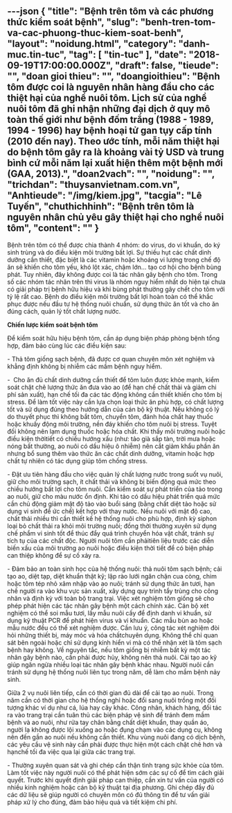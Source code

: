 ---json
{
    "title": "Bệnh trên tôm và các phương thức kiểm soát bệnh",
    "slug": "benh-tren-tom-va-cac-phuong-thuc-kiem-soat-benh",
    "layout": "noidung.html",
    "category": "danh-muc.tin-tuc",
    "tag": [
        "tin-tuc"
    ],
    "date": "2018-09-19T17:00:00.000Z",
    "draft": false,
    "tieude": "",
    "doan gioi thieu": "",
    "doangioithieu": "Bệnh tôm được coi là nguyên nhân hàng đầu cho các thiệt hại của nghề nuôi tôm. Lịch sử của nghề nuôi tôm đã ghi nhận những đại dịch ở quy mô toàn thế giới như bệnh đốm trắng (1988 - 1989, 1994 - 1996) hay bệnh hoại tử gan tụy cấp tính (2010 đến nay). Theo ước tính, mỗi năm thiệt hại do bệnh tôm gây ra là khoảng vài tỷ USD và trung bình cứ mỗi năm lại xuất hiện thêm một bệnh mới (GAA, 2013).",
    "doan2vach": "",
    "noidung": "",
    "trichdan": "thuysanvietnam.com.vn",
    "Anhtieude": "/img/kiem.jpg",
    "tacgia": "Lê Tuyến",
    "chuthichhinh": "Bệnh trên tôm là nguyên nhân chủ yêu gây thiệt hại cho nghề nuôi tôm",
    "__content__": ""
}
---
<p>Bệnh tr&ecirc;n t&ocirc;m c&oacute; thể được chia th&agrave;nh 4 nh&oacute;m: do virus, do vi khuẩn, do k&yacute; sinh tr&ugrave;ng v&agrave; do điều kiện m&ocirc;i trường bất lợi. Sự thiếu hụt c&aacute;c chất dinh dưỡng cần thiết, đặc biệt l&agrave; c&aacute;c vitamin hoặc kho&aacute;ng vi lượng trong chế độ ăn sẽ khiến cho t&ocirc;m yếu, kh&oacute; lột x&aacute;c, chậm lớn&hellip; tạo cơ hội cho bệnh b&ugrave;ng ph&aacute;t. Tuy nhi&ecirc;n, đ&acirc;y kh&ocirc;ng được coi l&agrave; t&aacute;c nh&acirc;n g&acirc;y bệnh cho t&ocirc;m. Trong số c&aacute;c nh&oacute;m t&aacute;c nh&acirc;n tr&ecirc;n th&igrave; virus l&agrave; nh&oacute;m nguy hiểm nhất do hiện tại chưa c&oacute; giải ph&aacute;p trị bệnh hữu hiệu v&agrave; khi b&ugrave;ng ph&aacute;t thường g&acirc;y chết cho t&ocirc;m với tỷ lệ rất cao. Bệnh do điều kiện m&ocirc;i trường bất lợi ho&agrave;n to&agrave;n c&oacute; thể khắc phục được nếu đầu tư hệ thống nu&ocirc;i chuẩn, sử dụng thức ăn tốt v&agrave; cho ăn đ&uacute;ng c&aacute;ch, quản l&yacute; tốt chất lượng nước.</p>

<p><strong>Chiến lược kiểm so&aacute;t bệnh t&ocirc;m</strong></p>

<p>Để kiểm so&aacute;t hữu hiệu bệnh t&ocirc;m, cần &aacute;p dụng biện ph&aacute;p ph&ograve;ng bệnh tổng hợp, đảm bảo c&ugrave;ng l&uacute;c c&aacute;c điều kiện sau:</p>

<p>- Thả t&ocirc;m giống sạch bệnh, đ&atilde; được cơ quan chuy&ecirc;n m&ocirc;n x&eacute;t nghiệm v&agrave; khẳng định kh&ocirc;ng bị nhiễm c&aacute;c mầm bệnh nguy hiểm.</p>

<p>-&nbsp; Cho ăn đủ chất dinh dưỡng cần thiết để t&ocirc;m lu&ocirc;n được khỏe mạnh, kiểm so&aacute;t chặt chẽ lượng thức ăn đưa v&agrave;o ao (để hạn chế chất thải v&agrave; giảm chi ph&iacute; sản xuất), hạn chế tối đa c&aacute;c t&aacute;c động kh&ocirc;ng cần thiết khiến cho t&ocirc;m bị stress. Để l&agrave;m tốt việc n&agrave;y cần lựa chọn loại thức ăn ph&ugrave; hợp, c&oacute; chất lượng tốt v&agrave; sử dụng đ&uacute;ng theo hướng dẫn của c&aacute;n bộ kỹ thuật. Nếu kh&ocirc;ng c&oacute; l&yacute; do thuyết phục th&igrave; kh&ocirc;ng bắt t&ocirc;m, chuyển t&ocirc;m, đ&aacute;nh h&oacute;a chất hay thuốc hoặc khuấy động m&ocirc;i trường, nền đ&aacute;y khiến cho t&ocirc;m nu&ocirc;i bị stress. Tuyệt đối kh&ocirc;ng n&ecirc;n lạm dụng thuốc hoặc h&oacute;a chất. Khi thấy m&ocirc;i trường nu&ocirc;i hoặc điều kiện thờitiết c&oacute; chiều hướng xấu (như: tảo gi&agrave; sắp t&agrave;n, trời mưa hoặc n&oacute;ng bất thường, ao nu&ocirc;i c&oacute; dấu hiệu &ocirc; nhiễm) n&ecirc;n cắt giảm khẩu phần ăn nhưng bổ sung th&ecirc;m v&agrave;o thức ăn c&aacute;c chất dinh dưỡng, vitamin hoặc hợp chất tự nhi&ecirc;n c&oacute; t&aacute;c dụng gi&uacute;p t&ocirc;m chống stress.</p>

<p>- Đặt ưu ti&ecirc;n h&agrave;ng đầu cho việc quản l&yacute; chất lượng nước trong suốt vụ nu&ocirc;i, giữ cho m&ocirc;i trường sạch, &iacute;t chất thải v&agrave; kh&ocirc;ng bị biến động qu&aacute; mức theo chiều hướng bất lợi cho t&ocirc;m nu&ocirc;i. Cần kiểm so&aacute;t sự ph&aacute;t triển của tảo trong ao nu&ocirc;i, giữ cho m&agrave;u nước ổn định. Khi tảo c&oacute; dấu hiệu ph&aacute;t triển qu&aacute; mức cần chủ động giảm mật độ tảo v&agrave;o buổi s&aacute;ng (bằng chất diệt tảo hoặc sử dụng vi sinh để ức chế) kết hợp với thay nước. Nếu nu&ocirc;i với mật độ cao, chất thải nhiều th&igrave; cần thiết kế hệ thống nu&ocirc;i cho ph&ugrave; hợp, định kỳ siphon loại bỏ chất thải ra khỏi m&ocirc;i trường nu&ocirc;i; đồng thời thường xuy&ecirc;n sử dụng chế phẩm vi sinh tốt để th&uacute;c đẩy qu&aacute; tr&igrave;nh chuyển h&oacute;a vật chất, tr&aacute;nh sự t&iacute;ch tụ của c&aacute;c chất độc. Người nu&ocirc;i t&ocirc;m cần phảiti&ecirc;n liệu trước c&aacute;c diễn biến xấu của m&ocirc;i trường ao nu&ocirc;i hoặc điều kiện thời tiết để c&oacute; biện ph&aacute;p can thiệp kh&ocirc;ng để sự cố xảy ra.</p>

<p>- Đảm bảo an to&agrave;n sinh học của hệ thống nu&ocirc;i: thả nu&ocirc;i t&ocirc;m sạch bệnh; cải tạo ao, diệt tạp, diệt khuẩn thật kỹ; lập r&agrave;o lưới ngăn chặn cua c&ograve;ng, chim hoặc t&ocirc;m t&eacute;p nhỏ x&acirc;m nhập v&agrave;o ao nu&ocirc;i; tr&aacute;nh sử dụng thức ăn tươi, hạn chế người ra v&agrave;o khu vực sản xuất, x&acirc;y dựng quy tr&igrave;nh tẩy tr&ugrave;ng cho c&ocirc;ng nh&acirc;n v&agrave; định kỳ với to&agrave;n bộ trang trại. Việc x&eacute;t nghiệm t&ocirc;m giống sẽ cho ph&eacute;p ph&aacute;t hiện c&aacute;c t&aacute;c nh&acirc;n g&acirc;y bệnh một c&aacute;ch ch&iacute;nh x&aacute;c. C&aacute;n bộ x&eacute;t nghiệm c&oacute; thể soi mẫu tươi, lấy mẫu nu&ocirc;i cấy để định danh vi khuẩn, sử dụng kỹ thuật PCR để ph&aacute;t hiện virus v&agrave; vi khuẩn. C&aacute;c mẫu b&ugrave;n ao hoặc mẫu nước đều c&oacute; thể x&eacute;t nghiệm được. Cần lưu &yacute;, c&ocirc;ng t&aacute;c x&eacute;t nghiệm đ&ograve;i hỏi những thiết bị, m&aacute;y m&oacute;c v&agrave; h&oacute;a chấtchuy&ecirc;n dụng. Kh&ocirc;ng thể chỉ quan s&aacute;t b&ecirc;n ngo&agrave;i hoặc chỉ sử dụng k&iacute;nh hiển vi m&agrave; c&oacute; thể nhận x&eacute;t l&agrave; t&ocirc;m sạch bệnh hay kh&ocirc;ng. Về nguy&ecirc;n tắc, nếu t&ocirc;m giống bị nhiễm bất kỳ một t&aacute;c nh&acirc;n g&acirc;y bệnh n&agrave;o, cần phải được hủy, kh&ocirc;ng n&ecirc;n thả nu&ocirc;i. Cải tạo ao kỹ gi&uacute;p ngăn ngừa nhiều loại t&aacute;c nh&acirc;n g&acirc;y bệnh kh&aacute;c nhau. Người nu&ocirc;i cần tr&aacute;nh sử dụng hệ thống nu&ocirc;i li&ecirc;n tục trong năm, dễ l&agrave;m cho mầm bệnh nảy sinh.</p>

<p>Giữa 2 vụ nu&ocirc;i li&ecirc;n tiếp, cần c&oacute; thời gian đủ d&agrave;i để cải tạo ao nu&ocirc;i. Trong năm cần c&oacute; thời gian cho hệ thống nghỉ hoặc đổi sang nu&ocirc;i trồng một đối tượng kh&aacute;c v&iacute; dụ như c&aacute;, l&uacute;a hay c&acirc;y kh&aacute;c. C&ocirc;ng nh&acirc;n, kh&aacute;ch h&agrave;ng, đối t&aacute;c ra v&agrave;o trang trại cần tu&acirc;n thủ c&aacute;c biện ph&aacute;p vệ sinh để tr&aacute;nh đem mầm bệnh v&agrave; ao nu&ocirc;i, như rửa tay ch&acirc;n bằng chất diệt khuẩn, thay quần &aacute;o, người lạ kh&ocirc;ng được lội xuống ao hoặc đụng chạm v&agrave;o c&aacute;c dụng cụ, kh&ocirc;ng n&ecirc;n đến gần ao nu&ocirc;i nếu kh&ocirc;ng cần thiết. Khu v&ugrave;ng nu&ocirc;i đang c&oacute; dịch bệnh, c&aacute;c y&ecirc;u cầu vệ sinh n&agrave;y cần phải được thực hiện một c&aacute;ch chặt chẽ hơn v&agrave; hạnchế tối đa việc qua lại giữa c&aacute;c trang trại.</p>

<p>- Thường xuy&ecirc;n quan s&aacute;t v&agrave; ghi ch&eacute;p cẩn thận t&igrave;nh trạng sức khỏe của t&ocirc;m. L&agrave;m tốt việc n&agrave;y người nu&ocirc;i c&oacute; thể ph&aacute;t hiện sớm c&aacute;c sự cố để t&igrave;m c&aacute;ch giải quyết. Trước khi quyết định giải ph&aacute;p can thiệp, cần xin tư vấn của người c&oacute; nhiều kinh nghiệm hoặc c&aacute;n bộ kỹ thuật tại địa phương. Ghi ch&eacute;p đầy đủ c&aacute;c dữ liệu sẽ gi&uacute;p người c&oacute; chuy&ecirc;n m&ocirc;n c&oacute; đủ th&ocirc;ng tin để tư vấn giải ph&aacute;p xử l&yacute; cho đ&uacute;ng, đảm bảo hiệu quả v&agrave; tiết kiệm chi ph&iacute;.</p>
